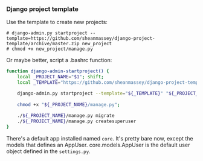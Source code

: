 ### Django project template

Use the template to create new projects:

```shellsession
# django-admin.py startproject --template=https://github.com/sheanmassey/django-project-template/archive/master.zip new_project
# chmod +x new_project/manage.py
```

Or maybe better, script a .bashrc function:

```bash
function django-admin-startproject() {
    local _PROJECT_NAME="$1"; shift;
    local _TEMPLATE="https://github.com/sheanmassey/django-project-template/archive/master.zip";

    django-admin.py startproject --template="${_TEMPLATE}" "${_PROJECT_NAME}" --names gulpfile.js;
    
    chmod +x "${_PROJECT_NAME}/manage.py";
    
    ./${_PROJECT_NAME}/manage.py migrate
    ./${_PROJECT_NAME}/manage.py createsuperuser
}
```

There's a default app installed named `core`. It's pretty bare now, except the models that defines an AppUser. core.models.AppUser is the default user object defined in the `settings.py`.

